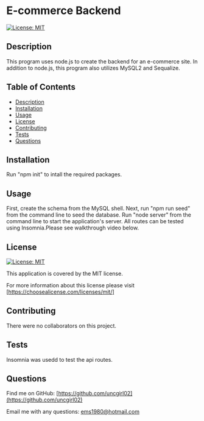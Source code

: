 # E-commerce Backend
    
  [![License: MIT](https://img.shields.io/badge/License-MIT-yellow.svg)](https://opensource.org/licenses/MIT)
 
  ## Description
 
  This program uses node.js to create the backend for an e-commerce site.  In addition to node.js, this program also utilizes MySQL2 and Sequalize.
 
  ## Table of Contents
  
  - [Description](#description)
  - [Installation](#installation)
  - [Usage](#usage)
  - [License](#license)
  - [Contributing](#contributing)
  - [Tests](#tests)
  - [Questions](#questions)

  ## Installation
  
  Run "npm init" to intall the required packages.
  
  ## Usage

 First, create the schema from the MySQL shell.  Next, run "npm run seed" from the command line to seed the database. Run "node server" from the command line to start the application's server.  All routes can be tested using Insomnia.Please see walkthrough video below.  


  ## License
  
  [![License: MIT](https://img.shields.io/badge/License-MIT-yellow.svg)](https://opensource.org/licenses/MIT)

  This application is covered by the MIT license. 

  For more information about this license please visit [https://choosealicense.com/licenses/mit/]

  ## Contributing
  
  There were no collaborators on this project.
  
  ## Tests
  
  Insomnia was usedd to test the api routes.
  
  ## Questions
 
  Find me on GitHub: [https://github.com/uncgirl02](https://github.com/uncgirl02)
  
  Email me with any questions: ems1980@hotmail.com
      
